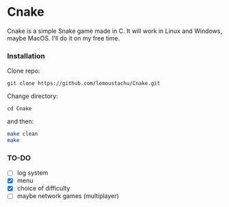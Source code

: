 # Cnake
Cnake is a simple Snake game made in C. It will work in Linux and Windows, maybe MacOS. I'll do it on my free time.

### Installation

Clone repo:
```shell
git clone https://github.com/lemoustachu/Cnake.git
```

Change directory:
```shell
cd Cnake
```

and then:
```bash
make clean
make
```

### TO-DO

- [ ] log system
- [x] menu
- [x] choice of difficulty
- [ ] maybe network games (multiplayer)
